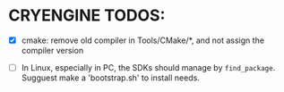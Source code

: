 # CRYENGINE TODOS:

- [x] cmake: remove old compiler in Tools/CMake/*, and not assign the compiler version
- [ ] In Linux, especially in PC,  the SDKs should manage by `find_package`. Sugguest make a 'bootstrap.sh' to install needs.

